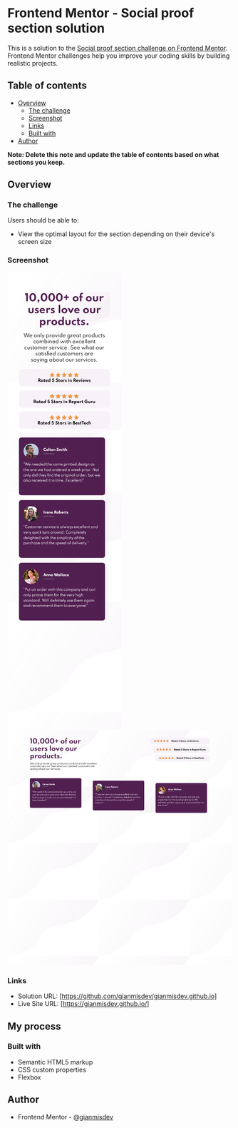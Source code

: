 # Frontend Mentor - Social proof section solution

This is a solution to the [Social proof section challenge on Frontend Mentor](https://www.frontendmentor.io/challenges/social-proof-section-6e0qTv_bA). Frontend Mentor challenges help you improve your coding skills by building realistic projects. 

## Table of contents

- [Overview](#overview)
  - [The challenge](#the-challenge)
  - [Screenshot](#screenshot)
  - [Links](#links)
  - [Built with](#built-with)
- [Author](#author)


**Note: Delete this note and update the table of contents based on what sections you keep.**

## Overview

### The challenge

Users should be able to:

- View the optimal layout for the section depending on their device's screen size

### Screenshot

![](./images/Screen%20Shot%202022-04-02%20at%2017.26.41.png)
![](./images/Screen%20Shot%202022-04-02%20at%2017.26.48.png)


### Links

- Solution URL: [https://github.com/gianmisdev/gianmisdev.github.io]
- Live Site URL: [https://gianmisdev.github.io/]

## My process

### Built with

- Semantic HTML5 markup
- CSS custom properties
- Flexbox

## Author

- Frontend Mentor - [@gianmisdev](https://www.frontendmentor.io/profile/gianmisdev)
